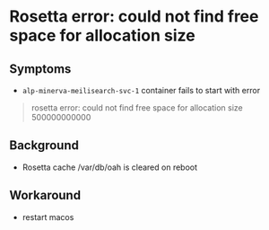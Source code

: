 # Rosetta error: could not find free space for allocation size

## Symptoms

- `alp-minerva-meilisearch-svc-1` container fails to start with error

> rosetta error: could not find free space for allocation size 500000000000

## Background

- Rosetta cache /var/db/oah is cleared on reboot

## Workaround

- restart macos
